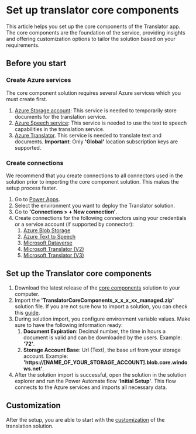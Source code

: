 # Set up translator core components

This article helps you set up the core components of the Translator app. The core components are the foundation of the service, providing insights and offering customization options to tailor the solution based on your requirements.

## Before you start

### Create Azure services
The core component solution requires several Azure services which you must create first.
1. [Azure Storage account](https://learn.microsoft.com/en-us/azure/storage/common/storage-account-create?tabs=azure-portal): This service is needed to temporarily store documents for the translation service.
2. [Azure Speech service](https://portal.azure.com/#create/Microsoft.CognitiveServicesSpeechServices): This service is needed to use the text to speech capabilities in the translation service.
3. [Azure Translator](https://learn.microsoft.com/en-us/azure/ai-services/translator/create-translator-resource). This service is needed to translate text and documents. **Important**: Only **'Global'** location subscription keys are supported.

### Create connections
We recommend that you create connections to all connectors used in the solution prior to importing the core component solution. This makes the setup process faster.
1. Go to [Power Apps](https://make.powerapps.com/).
2. Select the environment you want to deploy the Translator solution.
3. Go to **'Connections > + New connection'**.
4. Create connections for the following connectors using your credentials or a service account (if supported by connector):
    1. [Azure Blob Storage](https://learn.microsoft.com/en-us/connectors/azureblob/)
    2. [Azure Text to Speech](https://learn.microsoft.com/en-us/connectors/azuretexttospeech/)
    3. [Microsoft Dataverse](https://learn.microsoft.com/en-us/connectors/commondataserviceforapps/)
    4. [Microsoft Translator (V2)](https://learn.microsoft.com/en-us/connectors/translatorv2/)
    5. [Microsoft Translator (V3)](https://learn.microsoft.com/en-us/connectors/microsofttranslatorv/)
  
## Set up the Translator core components
1. Download the latest release of the [core components](https://github.com/nschreder/translator/releases/tag/CoreComponents) solution to your computer.
2. Import the **'TranslatorCoreComponents_x_x_x_xx_managed.zip'** solution file. If you are not sure how to import a solution, you can check this [guide](https://learn.microsoft.com/en-us/power-apps/maker/data-platform/import-update-export-solutions).
3. During solution import, you configure environment variable values. Make sure to have the following information ready:
    1. **Document Expiration**: Decimal number, the time in hours a document is valid and can be downloaded by the users. Example: **'72'**.
    2. **Storage Account Base**: Url (Text), the base url from your storage account. Example: **'https://[NAME_OF_YOUR_STORAGE_ACCOUNT].blob.core.windows.net'**.
4. After the solution import is successful, open the solution in the solution explorer and run the Power Automate flow **'Initial Setup'**. This flow connects to the Azure services and imports all necessary data.

## Customization
After the setup, you are able to start with the [customization](/customization.md) of the translation solution.
